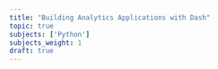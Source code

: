 ```yaml
---
title: "Building Analytics Applications with Dash"
topic: true
subjects: ['Python']
subjects_weight: 1
draft: true
---
```


